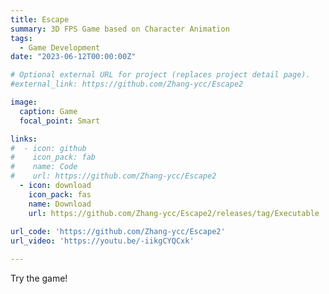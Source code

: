 ```yaml
---
title: Escape
summary: 3D FPS Game based on Character Animation
tags:
  - Game Development
date: "2023-06-12T00:00:00Z"

# Optional external URL for project (replaces project detail page).
#external_link: https://github.com/Zhang-ycc/Escape2

image:
  caption: Game
  focal_point: Smart

links:
#  - icon: github
#    icon_pack: fab
#    name: Code
#    url: https://github.com/Zhang-ycc/Escape2
  - icon: download
    icon_pack: fas
    name: Download
    url: https://github.com/Zhang-ycc/Escape2/releases/tag/Executable
    
url_code: 'https://github.com/Zhang-ycc/Escape2'
url_video: 'https://youtu.be/-iikgCYQCxk'

---
```


Try the game!
